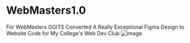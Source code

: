 # WebMasters1.0
For WebMasters GGITS
Converted A Really Exceptional Figma Design to Website Code for My College's Web Dev Club
![image](https://user-images.githubusercontent.com/97694039/191285942-ea6c8ff3-11a5-4f91-9f24-97d5dfaa8d22.png)

